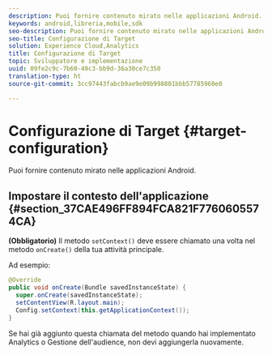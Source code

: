 ```yaml
---
description: Puoi fornire contenuto mirato nelle applicazioni Android.
keywords: android,libreria,mobile,sdk
seo-description: Puoi fornire contenuto mirato nelle applicazioni Android.
seo-title: Configurazione di Target
solution: Experience Cloud,Analytics
title: Configurazione di Target
topic: Sviluppatore e implementazione
uuid: 09fe2c9c-7b60-49c3-bb9d-36a30ce7c350
translation-type: ht
source-git-commit: 3cc97443fabcb9ae9e09b998801bbb57785960e0

---
```



# Configurazione di Target {#target-configuration}

Puoi fornire contenuto mirato nelle applicazioni Android.

## Impostare il contesto dell'applicazione {#section_37CAE496FF894FCA821F7760605574CA}

**(Obbligatorio)** Il metodo `setContext()` deve essere chiamato una volta nel metodo `onCreate()` della tua attività principale.

Ad esempio:

```java
@Override 
public void onCreate(Bundle savedInstanceState) { 
  super.onCreate(savedInstanceState); 
  setContentView(R.layout.main); 
  Config.setContext(this.getApplicationContext()); 
}
```

Se hai già aggiunto questa chiamata del metodo quando hai implementato Analytics o Gestione dell'audience, non devi aggiungerla nuovamente.
